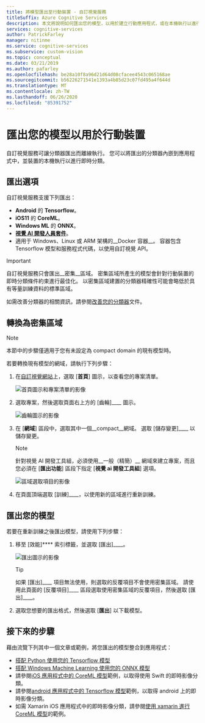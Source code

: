 ```yaml
---
title: 將模型匯出至行動裝置 - 自訂視覺服務
titleSuffix: Azure Cognitive Services
description: 本文將說明如何匯出您的模型，以用於建立行動應用程式，或在本機執行以進行即時分類。
services: cognitive-services
author: PatrickFarley
manager: nitinme
ms.service: cognitive-services
ms.subservice: custom-vision
ms.topic: conceptual
ms.date: 03/21/2019
ms.author: pafarley
ms.openlocfilehash: be28a10f8a96d21d64d08cfacee4543c065168ae
ms.sourcegitcommit: b56226271541e1393a4b85d23c07fd495a4f644d
ms.translationtype: MT
ms.contentlocale: zh-TW
ms.lasthandoff: 06/26/2020
ms.locfileid: "85391752"
---
```

# <a name="export-your-model-for-use-with-mobile-devices"></a>匯出您的模型以用於行動裝置

自訂視覺服務可讓分類器匯出而離線執行。 您可以將匯出的分類器內嵌到應用程式中，並裝置的本機執行以進行即時分類。

## <a name="export-options"></a>匯出選項

自訂視覺服務支援下列匯出：

* __Android__ 的 __Tensorflow__。
* __iOS11__ 的 __CoreML__。
* __Windows ML__ 的 __ONNX__。
* __[視覺 AI 開發人員套件](https://azure.github.io/Vision-AI-DevKit-Pages/)__。
* 適用于 Windows、Linux 或 ARM 架構的__Docker 容器__。 容器包含 Tensorflow 模型和服務程式代碼，以使用自訂視覺 API。

> [!IMPORTANT]
> 自訂視覺服務只會匯出__密集__區域。 密集區域所產生的模型會針對行動裝置的即時分類條件約束進行最佳化。 以密集區域建置的分類器精確性可能會略低於具有等量訓練資料的標準區域。
>
> 如需改善分類器的相關資訊，請參閱[改善您的分類器](getting-started-improving-your-classifier.md)文件。

## <a name="convert-to-a-compact-domain"></a>轉換為密集區域

> [!NOTE]
> 本節中的步驟僅適用于您有未設定為 compact domain 的現有模型時。

若要轉換現有模型的網域，請執行下列步驟：

1. 在[自訂視覺網站](https://customvision.ai)上，選取 [__首頁__] 圖示，以查看您的專案清單。

    ![首頁圖示和專案清單的影像](./media/export-your-model/projects-list.png)

1. 選取專案，然後選取頁面右上方的 [齒輪]____ 圖示。

    ![齒輪圖示的影像](./media/export-your-model/gear-icon.png)

1. 在 [__網域__] 區段中，選取其中一個__compact__網域。 選取 [儲存變更]____ 以儲存變更。 

    > [!NOTE]
    > 針對視覺 AI 開發工具組，必須使用__一般（精簡）__ 網域來建立專案，而且您必須在 [**匯出功能**] 區段下指定 [**視覺 ai 開發工具組**] 選項。

    ![區域選取項目的影像](./media/export-your-model/domains.png)

1. 在頁面頂端選取 [訓練]____，以使用新的區域進行重新訓練。

## <a name="export-your-model"></a>匯出您的模型

若要在重新訓練之後匯出模型，請使用下列步驟：

1. 移至 [效能]**** 索引標籤，並選取 [匯出]____。 

    ![匯出圖示的影像](./media/export-your-model/export.png)

    > [!TIP]
    > 如果 [匯出]____ 項目無法使用，則選取的反覆項目不會使用密集區域。 請使用此頁面的 [反覆項目]____ 區段選取使用密集區域的反覆項目，然後選取 [匯出]____。

1. 選取您想要的匯出格式，然後選取 [__匯出__] 以下載模型。

## <a name="next-steps"></a>接下來的步驟

藉由流覽下列其中一個文章或範例，將您匯出的模型整合到應用程式：

* [搭配 Python 使用您的 Tensorflow 模型](export-model-python.md)
* [搭配 Windows Machine Learning 使用您的 ONNX 模型](custom-vision-onnx-windows-ml.md)
* 請參閱[iOS 應用程式中的 CoreML 模型](https://go.microsoft.com/fwlink/?linkid=857726)範例，以取得使用 Swift 的即時影像分類。
* 請參閱[android 應用程式中的 Tensorflow 模型](https://github.com/Azure-Samples/cognitive-services-android-customvision-sample)範例，以取得 android 上的即時影像分類。
* 如需 Xamarin iOS 應用程式中的即時影像分類，請參閱[使用 xamarin 進行 CoreML 模型](https://github.com/xamarin/ios-samples/tree/master/ios11/CoreMLAzureModel)的範例。
